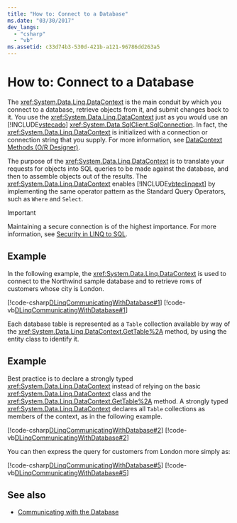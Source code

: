 ```yaml
---
title: "How to: Connect to a Database"
ms.date: "03/30/2017"
dev_langs: 
  - "csharp"
  - "vb"
ms.assetid: c33d74b3-530d-421b-a121-96786dd263a5
---
```

# How to: Connect to a Database
The <xref:System.Data.Linq.DataContext> is the main conduit by which you connect to a database, retrieve objects from it, and submit changes back to it. You use the <xref:System.Data.Linq.DataContext> just as you would use an [!INCLUDE[vstecado](../../../../../../includes/vstecado-md.md)] <xref:System.Data.SqlClient.SqlConnection>. In fact, the <xref:System.Data.Linq.DataContext> is initialized with a connection or connection string that you supply. For more information, see [DataContext Methods (O/R Designer)](/visualstudio/data-tools/datacontext-methods-o-r-designer).  
  
 The purpose of the <xref:System.Data.Linq.DataContext> is to translate your requests for objects into SQL queries to be made against the database, and then to assemble objects out of the results. The <xref:System.Data.Linq.DataContext> enables [!INCLUDE[vbteclinqext](../../../../../../includes/vbteclinqext-md.md)] by implementing the same operator pattern as the Standard Query Operators, such as `Where` and `Select`.  
  
> [!IMPORTANT]
>  Maintaining a secure connection is of the highest importance. For more information, see [Security in LINQ to SQL](../../../../../../docs/framework/data/adonet/sql/linq/security-in-linq-to-sql.md).  
  
## Example  
 In the following example, the <xref:System.Data.Linq.DataContext> is used to connect to the Northwind sample database and to retrieve rows of customers whose city is London.  
  
 [!code-csharp[DLinqCommunicatingWithDatabase#1](../../../../../../samples/snippets/csharp/VS_Snippets_Data/DLinqCommunicatingWithDatabase/cs/Program.cs#1)]
 [!code-vb[DLinqCommunicatingWithDatabase#1](../../../../../../samples/snippets/visualbasic/VS_Snippets_Data/DLinqCommunicatingWithDatabase/vb/Module1.vb#1)]  
  
 Each database table is represented as a `Table` collection available by way of the <xref:System.Data.Linq.DataContext.GetTable%2A> method, by using the entity class to identify it.  
  
## Example  
 Best practice is to declare a strongly typed <xref:System.Data.Linq.DataContext> instead of relying on the basic <xref:System.Data.Linq.DataContext> class and the <xref:System.Data.Linq.DataContext.GetTable%2A> method. A strongly typed <xref:System.Data.Linq.DataContext> declares all `Table` collections as members of the context, as in the following example.  
  
 [!code-csharp[DLinqCommunicatingWithDatabase#2](../../../../../../samples/snippets/csharp/VS_Snippets_Data/DLinqCommunicatingWithDatabase/cs/Program.cs#2)]
 [!code-vb[DLinqCommunicatingWithDatabase#2](../../../../../../samples/snippets/visualbasic/VS_Snippets_Data/DLinqCommunicatingWithDatabase/vb/Module1.vb#2)]  
  
 You can then express the query for customers from London more simply as:  
  
 [!code-csharp[DLinqCommunicatingWithDatabase#5](../../../../../../samples/snippets/csharp/VS_Snippets_Data/DLinqCommunicatingWithDatabase/cs/Program.cs#5)]
 [!code-vb[DLinqCommunicatingWithDatabase#5](../../../../../../samples/snippets/visualbasic/VS_Snippets_Data/DLinqCommunicatingWithDatabase/vb/Module1.vb#5)]  
  
## See also
- [Communicating with the Database](../../../../../../docs/framework/data/adonet/sql/linq/communicating-with-the-database.md)
